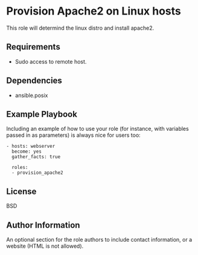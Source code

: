 Provision Apache2 on Linux hosts
=========

This role will determind the linux distro and install apache2. 

Requirements
------------
- Sudo access to remote host. 



Dependencies
------------
- ansible.posix

Example Playbook
----------------

Including an example of how to use your role (for instance, with variables passed in as parameters) is always nice for users too:

    - hosts: webserver
      become: yes
      gather_facts: true

      roles:
      - provision_apache2

License
-------

BSD

Author Information
------------------

An optional section for the role authors to include contact information, or a website (HTML is not allowed).
